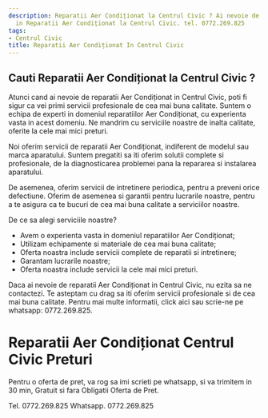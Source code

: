 ```yaml
---
description: Reparatii Aer Condiționat la Centrul Civic ? Ai nevoie de un profesionist
  in Reparatii Aer Condiționat la Centrul Civic. tel. 0772.269.825
tags:
- Centrul Civic
title: Reparatii Aer Condiționat In Centrul Civic
---
```



## Cauti Reparatii Aer Condiționat la Centrul Civic ?

Atunci cand ai nevoie de reparatii Aer Condiționat in Centrul Civic, poti fi sigur ca vei primi servicii profesionale de cea mai buna calitate. Suntem o echipa de experti in domeniul reparatiilor Aer Condiționat, cu experienta vasta in acest domeniu. Ne mandrim cu serviciile noastre de inalta calitate, oferite la cele mai mici preturi.

Noi oferim servicii de reparatii Aer Condiționat, indiferent de modelul sau marca aparatului. Suntem pregatiti sa iti oferim solutii complete si profesionale, de la diagnosticarea problemei pana la repararea si instalarea aparatului.

De asemenea, oferim servicii de intretinere periodica, pentru a preveni orice defectiune. Oferim de asemenea si garantii pentru lucrarile noastre, pentru a te asigura ca te bucuri de cea mai buna calitate a serviciilor noastre.

De ce sa alegi serviciile noastre?

- Avem o experienta vasta in domeniul reparatiilor Aer Condiționat;
- Utilizam echipamente si materiale de cea mai buna calitate;
- Oferta noastra include servicii complete de reparatii si intretinere;
- Garantam lucrarile noastre;
- Oferta noastra include servicii la cele mai mici preturi.

Daca ai nevoie de reparatii Aer Condiționat in Centrul Civic, nu ezita sa ne contactezi. Te asteptam cu drag sa iti oferim servicii profesionale si de cea mai buna calitate. Pentru mai multe informatii, click aici sau scrie-ne pe whatsapp: 0772.269.825.

# Reparatii Aer Condiționat Centrul Civic Preturi
Pentru o oferta de pret, va rog sa imi scrieti pe whatsapp, si va trimitem in 30 min, Gratuit si fara Obligatii Oferta de Pret.

Tel. 0772.269.825
Whatsapp. 0772.269.825
